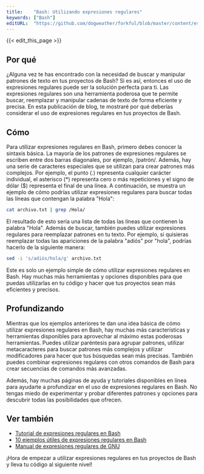 ```yaml
---
title:    "Bash: Utilizando expresiones regulares"
keywords: ["Bash"]
editURL:  "https://github.com/dogweather/forkful/blob/master/content/es/bash/using-regular-expressions.md"
---
```


{{< edit_this_page >}}

## Por qué

¿Alguna vez te has encontrado con la necesidad de buscar y manipular patrones de texto en tus proyectos de Bash? Si es así, entonces el uso de expresiones regulares puede ser la solución perfecta para ti. Las expresiones regulares son una herramienta poderosa que te permite buscar, reemplazar y manipular cadenas de texto de forma eficiente y precisa. En esta publicación de blog, te mostraré por qué deberías considerar el uso de expresiones regulares en tus proyectos de Bash.

## Cómo

Para utilizar expresiones regulares en Bash, primero debes conocer la sintaxis básica. La mayoría de los patrones de expresiones regulares se escriben entre dos barras diagonales, por ejemplo, /patrón/. Además, hay una serie de caracteres especiales que se utilizan para crear patrones más complejos. Por ejemplo, el punto (.) representa cualquier carácter individual, el asterisco (*) representa cero o más repeticiones y el signo de dólar ($) representa el final de una línea. A continuación, se muestra un ejemplo de cómo podrías utilizar expresiones regulares para buscar todas las líneas que contengan la palabra "Hola":

```Bash
cat archivo.txt | grep /Hola/
```
El resultado de esto sería una lista de todas las líneas que contienen la palabra "Hola". Además de buscar, también puedes utilizar expresiones regulares para reemplazar patrones en tu texto. Por ejemplo, si quisieras reemplazar todas las apariciones de la palabra "adiós" por "hola", podrías hacerlo de la siguiente manera:

```Bash
sed -i 's/adiós/hola/g' archivo.txt
```

Este es solo un ejemplo simple de cómo utilizar expresiones regulares en Bash. Hay muchas más herramientas y opciones disponibles para que puedas utilizarlas en tu código y hacer que tus proyectos sean más eficientes y precisos.

## Profundizando

Mientras que los ejemplos anteriores te dan una idea básica de cómo utilizar expresiones regulares en Bash, hay muchas más características y herramientas disponibles para aprovechar al máximo estas poderosas herramientas. Puedes utilizar paréntesis para agrupar patrones, utilizar metacaracteres para buscar patrones más complejos y utilizar modificadores para hacer que tus búsquedas sean más precisas. También puedes combinar expresiones regulares con otros comandos de Bash para crear secuencias de comandos más avanzadas.

Además, hay muchas páginas de ayuda y tutoriales disponibles en línea para ayudarte a profundizar en el uso de expresiones regulares en Bash. No tengas miedo de experimentar y probar diferentes patrones y opciones para descubrir todas las posibilidades que ofrecen.

## Ver también

- [Tutorial de expresiones regulares en Bash](https://linuxconfig.org/bash-regex)
- [10 ejemplos útiles de expresiones regulares en Bash](https://opensource.com/article/19/8/bash-regex)
- [Manual de expresiones regulares de GNU](https://www.gnu.org/software/sed/manual/html_node/Regular-Expressions.html)

¡Hora de empezar a utilizar expresiones regulares en tus proyectos de Bash y lleva tu código al siguiente nivel!